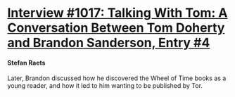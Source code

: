# [Interview #1017: Talking With Tom: A Conversation Between Tom Doherty and Brandon Sanderson, Entry #4](https://www.theoryland.com/intvmain.php?i=1017#4)

#### Stefan Raets

Later, Brandon discussed how he discovered the Wheel of Time books as a young reader, and how it led to him wanting to be published by Tor.

